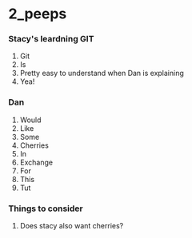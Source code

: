# 2_peeps

### Stacy's leardning GIT
1. Git
2. Is
3. Pretty easy to understand when Dan is explaining
4. Yea!

### Dan
1. Would
2. Like
3. Some
4. Cherries
5. In
6. Exchange
7. For
8. This
9. Tut

### Things to consider
1. Does stacy also want cherries?
